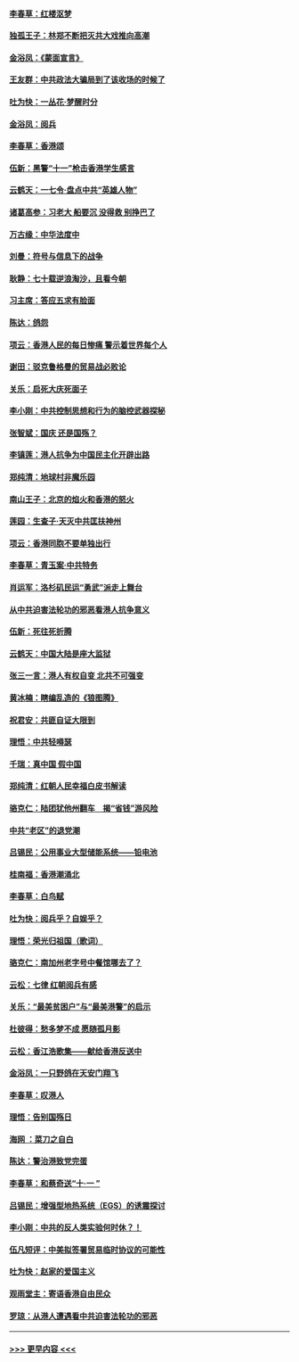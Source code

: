 #### [李春草：红楼沤梦](../pages/nsc993/n11569673.md?t=10051511) 
#### [独孤王子：林郑不断把灭共大戏推向高潮](../pages/nsc993/n11569381.md?t=10051511) 
#### [金浴凤：《蒙面宣言》](../pages/nsc993/n11569368.md?t=10051511) 
#### [王友群：中共政法大骗局到了该收场的时候了](../pages/nsc993/n11568940.md?t=10051511) 
#### [吐为快：一丛花‧梦醒时分](../pages/nsc993/n11567491.md?t=10051511) 
#### [金浴凤：阅兵](../pages/nsc993/n11567454.md?t=10051511) 
#### [李春草：香港颂](../pages/nsc993/n11567444.md?t=10051511) 
#### [伍新：黑警“十一”枪击香港学生感言](../pages/nsc993/n11567426.md?t=10051511) 
#### [云鹤天：一七令‧盘点中共“英雄人物”](../pages/nsc993/n11567091.md?t=10051511) 
#### [诸葛高参：习老大 船要沉 没得救 别挣巴了](../pages/nsc993/n11566976.md?t=10051511) 
#### [万古缘：中华法度中](../pages/nsc993/n11566726.md?t=10051511) 
#### [刘曼：符号与信息下的战争](../pages/nsc993/n11564655.md?t=10051511) 
#### [耿静：七十载逆浪淘沙，且看今朝](../pages/nsc993/n11564520.md?t=10051511) 
#### [习主席：答应五求有脸面](../pages/nsc993/n11563953.md?t=10051511) 
#### [陈达：鸽怨](../pages/nsc993/n11561879.md?t=10051511) 
#### [项云：香港人民的每日惨痛  警示着世界每个人](../pages/nsc993/n11559273.md?t=10051511) 
#### [谢田：驳克鲁格曼的贸易战必败论](../pages/nsc993/n11555840.md?t=10051511) 
#### [关乐：启死大庆死面子](../pages/nsc993/n11556823.md?t=10051511) 
#### [李小刚：中共控制思想和行为的脑控武器探秘](../pages/nsc993/n11556776.md?t=10051511) 
#### [张智斌：国庆  还是国殇？](../pages/nsc993/n11556617.md?t=10051511) 
#### [李镇莲：港人抗争为中国民主化开辟出路](../pages/nsc993/n11556570.md?t=10051511) 
#### [郑纯清：地球村非魔乐园](../pages/nsc993/n11555415.md?t=10051511) 
#### [南山王子：北京的焰火和香港的怒火](../pages/nsc993/n11555318.md?t=10051511) 
#### [莲园：生查子·天灭中共匡扶神州](../pages/nsc993/n11555302.md?t=10051511) 
#### [项云：香港同胞不要单独出行](../pages/nsc993/n11555276.md?t=10051511) 
#### [李春草：青玉案‧中共特务](../pages/nsc993/n11552356.md?t=10051511) 
#### [肖运军：洛杉矶民运“勇武”派走上舞台](../pages/nsc993/n11551595.md?t=10051511) 
#### [从中共迫害法轮功的邪恶看港人抗争意义](../pages/nsc993/n11540858.md?t=10051511) 
#### [伍新：死往死折腾](../pages/nsc993/n11550174.md?t=10051511) 
#### [云鹤天：中国大陆是座大监狱](../pages/nsc993/n11550155.md?t=10051511) 
#### [张三一言：港人有权自变 北共不可强变](../pages/nsc993/n11550132.md?t=10051511) 
#### [黄冰楠：瞎编乱造的《狼图腾》](../pages/nsc993/n11550082.md?t=10051511) 
#### [祝君安：共匪自证大限到](../pages/nsc993/n11550041.md?t=10051511) 
#### [理悟：中共轻嘚瑟](../pages/nsc993/n11547978.md?t=10051511) 
#### [千瑞：真中国 假中国](../pages/nsc993/n11547865.md?t=10051511) 
#### [郑纯清：红朝人民幸福白皮书解读](../pages/nsc993/n11547499.md?t=10051511) 
#### [骆克仁：陆团犹他州翻车　揭“省钱”游风险](../pages/nsc993/n11546977.md?t=10051511) 
#### [中共“老区”的退党潮](../pages/nsc993/n11545995.md?t=10051511) 
#### [吕锡民：公用事业大型储能系统——铅电池](../pages/nsc993/n11545701.md?t=10051511) 
#### [桂南福：香港潮涌北](../pages/nsc993/n11545682.md?t=10051511) 
#### [李春草：白鸟赋](../pages/nsc993/n11545663.md?t=10051511) 
#### [吐为快：阅兵乎？自娱乎？](../pages/nsc993/n11545625.md?t=10051511) 
#### [理悟：荣光归祖国（歌词）](../pages/nsc993/n11545616.md?t=10051511) 
#### [骆克仁：南加州老字号中餐馆哪去了？](../pages/nsc993/n11545120.md?t=10051511) 
#### [云松：七律 红朝阅兵有感](../pages/nsc993/n11542394.md?t=10051511) 
#### [关乐：“最美贫困户”与“最美港警”的启示](../pages/nsc993/n11542252.md?t=10051511) 
#### [杜彼得：愁多梦不成 愿随孤月影](../pages/nsc993/n11540296.md?t=10051511) 
#### [云松：香江浩歌集——献给香港反送中](../pages/nsc993/n11540149.md?t=10051511) 
#### [金浴凤：一只野鸽在天安门翔飞](../pages/nsc993/n11540280.md?t=10051511) 
#### [李春草：叹港人](../pages/nsc993/n11540119.md?t=10051511) 
#### [理悟：告别国殇日](../pages/nsc993/n11539610.md?t=10051511) 
#### [海网 ：菜刀之自白](../pages/nsc993/n11539597.md?t=10051511) 
#### [陈达：警治港致党完蛋](../pages/nsc993/n11538127.md?t=10051511) 
#### [李春草：和蔡奇送“十·一 ”](../pages/nsc993/n11537810.md?t=10051511) 
#### [吕锡民：增强型地热系统（EGS）的诱震探讨](../pages/nsc993/n11537765.md?t=10051511) 
#### [李小刚：中共的反人类实验何时休？！](../pages/nsc993/n11537669.md?t=10051511) 
#### [伍凡短评：中美拟签署贸易临时协议的可能性](../pages/nsc993/n11536773.md?t=10051511) 
#### [吐为快：赵家的爱国主义](../pages/nsc993/n11536750.md?t=10051511) 
#### [观雨堂主：寄语香港自由民众](../pages/nsc993/n11536735.md?t=10051511) 
#### [罗琼：从港人遭遇看中共迫害法轮功的邪恶](../pages/nsc993/n11507862.md?t=10051511) 

----
#### [ >>> 更早内容 <<< ](../indexes/nsc993-earlier.md)
